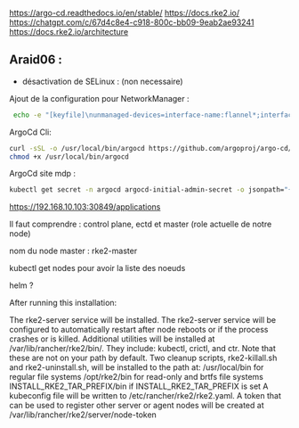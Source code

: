 https://argo-cd.readthedocs.io/en/stable/
https://docs.rke2.io/
https://chatgpt.com/c/67d4c8e4-c918-800c-bb09-9eab2ae93241
https://docs.rke2.io/architecture

## Araid06 :

- désactivation de SELinux : (non necessaire)
<!-- - désactivation de SELinux :
```bash
sudo setenforce 0
``` -->

Ajout de la configuration pour NetworkManager :

```bash
 echo -e "[keyfile]\nunmanaged-devices=interface-name:flannel*;interface-name:cali*;interface-name:tunl*;interface-name:vxlan.calico;interface-name:vxlan-v6.calico;interface-name:wireguard.cali;interface-name:wg-v6.cali" | sudo tee /etc/NetworkManager/conf.d/rke2-cni.conf
```


ArgoCd Cli:

```bash
curl -sSL -o /usr/local/bin/argocd https://github.com/argoproj/argo-cd/releases/latest/download/argocd-linux-amd64
chmod +x /usr/local/bin/argocd
```

ArgoCd site mdp :

```bash
kubectl get secret -n argocd argocd-initial-admin-secret -o jsonpath="{.data.password}" | base64 -d; echo
```
https://192.168.10.103:30849/applications




Il faut comprendre : control plane, ectd et master (role actuelle de notre node) 

nom du node master : rke2-master

kubectl get nodes pour avoir la liste des noeuds 


helm ?







After running this installation:

The rke2-server service will be installed. The rke2-server service will be configured to automatically restart after node reboots or if the process crashes or is killed.
Additional utilities will be installed at /var/lib/rancher/rke2/bin/. They include: kubectl, crictl, and ctr. Note that these are not on your path by default.
Two cleanup scripts, rke2-killall.sh and rke2-uninstall.sh, will be installed to the path at:
/usr/local/bin for regular file systems
/opt/rke2/bin for read-only and brtfs file systems
INSTALL_RKE2_TAR_PREFIX/bin if INSTALL_RKE2_TAR_PREFIX is set
A kubeconfig file will be written to /etc/rancher/rke2/rke2.yaml.
A token that can be used to register other server or agent nodes will be created at /var/lib/rancher/rke2/server/node-token